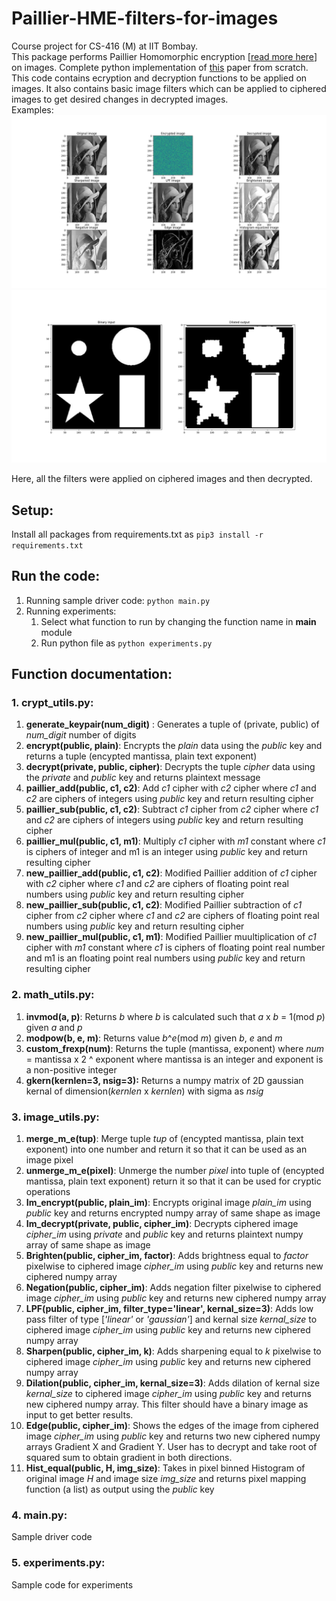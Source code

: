 # Paillier-HME-filters-for-images
Course project for CS-416 (M) at IIT Bombay. <br>
This package performs Paillier Homomorphic encryption [[read more here](https://en.wikipedia.org/wiki/Paillier_cryptosystem)] on images. Complete python implementation of [this](https://ieeexplore.ieee.org/document/7860550) paper from scratch. This code contains ecryption and decryption functions to be applied on images. It also contains basic image filters which can be applied to ciphered images to get desired changes in decrypted images.
<br>
Examples:
<br> 
![Sample filter operations](./Figure_1.png)
![Sample filter operations](./Figure_2.png)

Here, all the filters were applied on ciphered images and then decrypted.

## Setup:
Install all packages from requirements.txt as `pip3 install -r requirements.txt`

## Run the code:
1. Running sample driver code: `python main.py`
2. Running experiments: 
	1. Select what function to run by changing the function name in __main__ module
	2. Run python file as `python experiments.py`

## Function documentation:
### 1. crypt_utils.py:

1. **generate_keypair(num_digit)** : Generates a tuple of (private, public) of _num_digit_ number of digits
2. **encrypt(public, plain)**: Encrypts the _plain_ data using the _public_ key and returns a tuple (encypted mantissa, plain text exponent)
3. **decrypt(private, public, cipher)**: Decrypts the tuple _cipher_ data using the _private_ and _public_ key and returns plaintext message
4. **paillier_add(public, c1, c2)**: Add _c1_ cipher with _c2_ cipher where _c1_ and _c2_ are ciphers of integers using _public_ key and return resulting cipher
5. **paillier_sub(public, c1, c2)**: Subtract _c1_ cipher from _c2_ cipher where _c1_ and _c2_ are ciphers of integers using _public_ key and return resulting cipher
6. **paillier_mul(public, c1, m1)**: Multiply _c1_ cipher with _m1_ constant where _c1_ is ciphers of integer and m1 is an integer using _public_ key and return resulting cipher
7. **new_paillier_add(public, c1, c2)**: Modified Paillier addition of _c1_ cipher with _c2_ cipher where _c1_ and _c2_ are ciphers of floating point real numbers using _public_ key and return resulting cipher
8. **new_paillier_sub(public, c1, c2)**: Modified Paillier subtraction of _c1_ cipher from _c2_ cipher where _c1_ and _c2_ are ciphers of floating point real numbers using _public_ key and return resulting cipher
9. **new_paillier_mul(public, c1, m1)**: Modified Paillier muultiplication of _c1_ cipher with _m1_ constant where _c1_ is ciphers of floating point real number and m1 is an floating point real numbers using _public_ key and return resulting cipher

### 2. math_utils.py:

1. **invmod(a, p)**:  Returns _b_ where _b_  is calculated such that _a_ x _b_ = 1(mod _p_) given _a_ and _p_
2. **modpow(b, e, m)**:  Returns value _b_^_e_(mod _m_) given _b_, _e_ and _m_
3. **custom_frexp(num)**: Returns the tuple (mantissa, exponent) where _num_ = mantissa x 2 ^ exponent where mantissa is an integer and exponent is a non-positive integer
4. **gkern(kernlen=3, nsig=3):** Returns a numpy matrix of 2D gaussian kernal of dimension(_kernlen_ x _kernlen_) with sigma as _nsig_

### 3. image_utils.py:

1. **merge_m_e(tup)**: Merge tuple _tup_ of (encypted mantissa, plain text exponent) into one number and return it so that it can be used as an image pixel
2. **unmerge_m_e(pixel)**: Unmerge the number _pixel_ into tuple of (encypted mantissa, plain text exponent) return it so that it can be used for cryptic operations
3. **Im_encrypt(public, plain_im)**: Encrypts original image _plain_im_ using _public_ key and returns encrypted numpy array of same shape as image
4. **Im_decrypt(private, public, cipher_im)**: Decrypts ciphered image _cipher_im_ using _private_ and _public_ key and returns plaintext numpy array of same shape as image
5. **Brighten(public, cipher_im, factor)**: Adds brightness equal to _factor_ pixelwise to ciphered image _cipher_im_ using _public_ key and returns new ciphered numpy array
6. **Negation(public, cipher_im)**: Adds negation filter pixelwise to ciphered image _cipher_im_ using _public_ key and returns new ciphered numpy array
7. **LPF(public, cipher_im, filter_type='linear', kernal_size=3)**: Adds low pass filter of type [_'linear'_ or _'gaussian'_] and kernal size _kernal_size_ to ciphered image _cipher_im_ using _public_ key and returns new ciphered numpy array
8. **Sharpen(public, cipher_im, k)**: Adds sharpening equal to _k_ pixelwise to ciphered image _cipher_im_ using _public_ key and returns new ciphered numpy array
9. **Dilation(public, cipher_im, kernal_size=3)**: Adds dilation of kernal size _kernal_size_ to ciphered image _cipher_im_ using _public_ key and returns new ciphered numpy array. This filter should have a binary image as input to get better results.
10. **Edge(public, cipher_im)**: Shows the edges of the image from ciphered image _cipher_im_ using _public_ key and returns two new ciphered numpy arrays Gradient X and Gradient Y. User has to decrypt and take root of squared sum to obtain gradient in both directions.
11. **Hist_equal(public, H, img_size)**: Takes in pixel binned Histogram of original image _H_ and image size _img_size_  and returns pixel mapping function (a list) as output using the _public_ key

### 4. main.py:
Sample driver code  

### 5. experiments.py:
Sample code for experiments